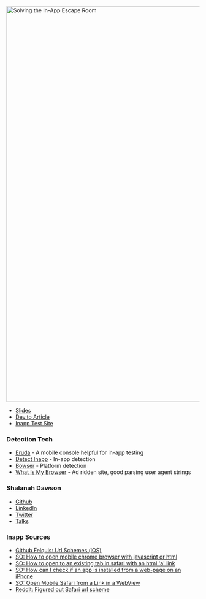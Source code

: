 <img width="1032" alt="Solving the In-App Escape Room" src="https://github.com/shalanah/talks/assets/14183660/1aaee877-369b-49d0-a210-40d9be1ffde4">

- [Slides](https://docs.google.com/presentation/d/1yZehD-vV_EJGyE3WBSfoEVgGf39kY0iR4qkMODHE2eE/edit?usp=sharing)
- [Dev.to Article](https://dev.to/shalanahfaith/stuck-in-web-view-2jn4)
- [Inapp Test Site](tbd)

### Detection Tech

- [Eruda](https://github.com/liriliri/eruda) - A mobile console helpful for in-app testing
- [Detect Inapp](https://github.com/f2etw/detect-inapp) - In-app detection
- [Bowser](https://github.com/lancedikson/bowser) - Platform detection
- [What Is My Browser](https://explore.whatismybrowser.com/useragents/parse/) - Ad ridden site, good parsing user agent strings

### Shalanah Dawson

- <a target="_blank" href="https://github.com/shalanah">Github</a>
- <a target="_blank" href="https://linkedin.com/in/shalanah">LinkedIn</a>
- <a target="_blank" href="https://twitter.com/shalanahfaith">Twitter</a>
- <a href="https://github.com/shalanah/talks">Talks</a>

### Inapp Sources

- [Github Felquis: Url Schemes (iOS)](https://gist.github.com/felquis/a08ee196747f71689dcb)
- [SO: How to open mobile chrome browser with javascript or html](https://stackoverflow.com/questions/39602334/how-to-open-mobile-chrome-browser-with-javascript-or-html/70066226#70066226)
- [SO: How to open to an existing tab in safari with an html 'a' link](https://stackoverflow.com/questions/56508457/how-to-open-to-an-existing-tab-in-safari-with-an-html-a-link/58562894#58562894)
- [SO: How can I check if an app is installed from a web-page on an iPhone](https://stackoverflow.com/a/13196998/2824643)
- [SO: Open Mobile Safari from a Link in a WebView](https://stackoverflow.com/questions/10390479/open-mobile-safari-from-a-link-in-a-webview)
- [Reddit: Figured out Safari url scheme](https://www.reddit.com/r/iOSProgramming/comments/tpuowz/figured_out_safari_url_scheme/)
